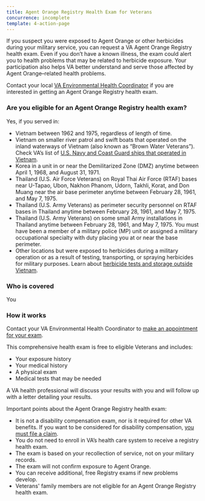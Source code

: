 ```yaml
---
title: Agent Orange Registry Health Exam for Veterans
concurrence: incomplete
template: 4-action-page
---
```


If you suspect you were exposed to Agent Orange or other herbicides during your military service, you can request a VA Agent Orange Registry health exam. Even if you don’t have a known illness, the exam could alert you to health problems that may be related to herbicide exposure. Your participation also helps VA better understand and serve those affected by Agent Orange–related health problems.

Contact your local [VA Environmental Health Coordinator](http://www.publichealth.va.gov/exposures/coordinators.asp) if you are interested in getting an Agent Orange Registry health exam.

<div class="call-out" markdown="1">

### Are you eligible for an Agent Orange Registry health exam?

Yes, if you served in:

  - Vietnam between 1962 and 1975, regardless of length of time.
  - Vietnam on smaller river patrol and swift boats that operated on the inland waterways of Vietnam (also known as “Brown Water Veterans”). Check VA’s list of [U.S. Navy and Coast Guard ships that operated in Vietnam](http://www.publichealth.va.gov/exposures/agentorange/shiplist/index.asp).
  - Korea in a unit in or near the Demilitarized Zone (DMZ) anytime between April 1, 1968, and August 31, 1971.
  - Thailand (U.S. Air Force Veterans) on Royal Thai Air Force (RTAF) bases near U-Tapao, Ubon, Nakhon Phanom, Udorn, Takhli, Korat, and Don Muang near the air base perimeter anytime between February 28, 1961, and May 7, 1975.
  - Thailand (U.S. Army Veterans) as perimeter security personnel on RTAF bases in Thailand anytime between February 28, 1961, and May 7, 1975.
  - Thailand (U.S. Army Veterans) on some small Army installations in Thailand anytime between February 28, 1961, and May 7, 1975. You must have been a member of a military police (MP) unit or assigned a military occupational specialty with duty placing you at or near the base perimeter.
  - Other locations but were exposed to herbicides during a military operation or as a result of testing, transporting, or spraying herbicides for military purposes. Learn about [herbicide tests and storage outside Vietnam](http://www.publichealth.va.gov/exposures/agentorange/locations/tests-storage/index.asp).

### Who is covered
You
</div>

### How it works

Contact your VA Environmental Health Coordinator to [make an appointment for your exam](http://www.publichealth.va.gov/exposures/coordinators.asp).

This comprehensive health exam is free to eligible Veterans and includes:

- Your exposure history
- Your medical history
- A physical exam
- Medical tests that may be needed

A VA health professional will discuss your results with you and will follow up with a letter detailing your results.

Important points about the Agent Orange Registry health exam:

- It is not a disability compensation exam, nor is it required for other VA benefits. If you want to be considered for disability compensation, [you must file a claim](/disability-benefits/apply-for-benefits/).
- You do not need to enroll in VA’s health care system to receive a registry health exam.
- The exam is based on your recollection of service, not on your military records.
- The exam will not confirm exposure to Agent Orange.
- You can receive additional, free Registry exams if new problems develop.
- Veterans' family members are not eligible for an Agent Orange Registry health exam.


